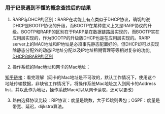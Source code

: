 ### 用于记录遇到不懂的概念查找后的结果

1. RARP与DHCP的区别：RARP在功能上有点类似于DHCP协议，确切的说DHCP是BOOTP协议的升级，而BOOTP在某种意义上又是RARP协议的升级。BOOTP和RARP的区别在于RARP是在数据链路层实现的，而BOOTP实在应用层实现的，作为BOOTP的升级版DHCP也是在应用层实现的。RARP server上的MAC地址和IP地址是必须事先静态配置好的。但DHCP却可以实现除静态分配外的动态IP地址分配以及IP地址租期管理等等相对复杂的功能。[ DHCP和RARP的区别](http://blog.csdn.net/a158337/article/details/44150267)

2. 操作系统的Mac地址和网卡的Mac地址：

[知乎链接](https://www.zhihu.com/question/50542339)：看完理解（网卡的Mac地址是不可改的，默认工作情况下，使用这个地址传输数据，非缺省工作情况下，将操作系统Mac地址加入到网卡的Address list，并以此作为地址，操作系统Mac可以从网卡读取，还可以更改）

3. 路由选择协议比较：RIP协议：度量是跳数，大于15跳则丢包；OSPF：度量是带宽、延迟，dijkstra算法。

